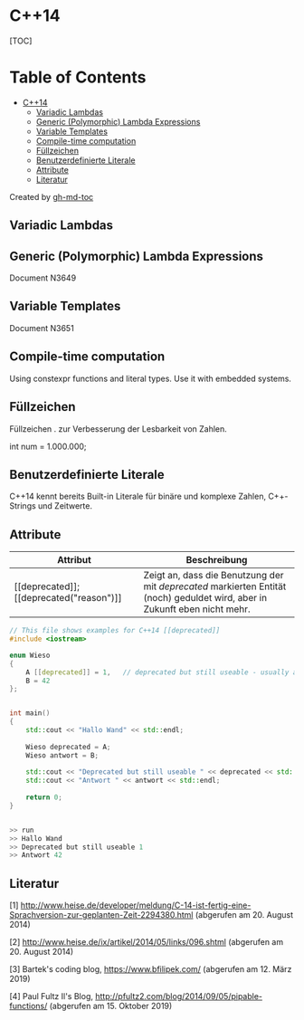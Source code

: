 # C++14

[TOC]

Table of Contents
=================

   * [C++14](#c14)
      * [Variadic Lambdas](#variadic-lambdas)
      * [Generic (Polymorphic) Lambda Expressions](#generic-polymorphic-lambda-expressions)
      * [Variable Templates](#variable-templates)
      * [Compile-time computation](#compile-time-computation)
      * [Füllzeichen](#füllzeichen)
      * [Benutzerdefinierte Literale](#benutzerdefinierte-literale)
      * [Attribute](#attribute)
      * [Literatur](#literatur)

Created by [gh-md-toc](https://github.com/ekalinin/github-markdown-toc)

## Variadic Lambdas

## Generic (Polymorphic) Lambda Expressions

Document N3649

## Variable Templates

Document N3651

## Compile-time computation

Using constexpr functions and literal types. Use it with embedded systems.

## Füllzeichen

Füllzeichen . zur Verbesserung der Lesbarkeit von Zahlen.  

int num = 1.000.000;  

## Benutzerdefinierte Literale

C++14 kennt bereits Built-in Literale für binäre und komplexe Zahlen, C++-Strings und Zeitwerte.  

## Attribute

| Attribut                                 | Beschreibung                                                 |
| ---------------------------------------- | ------------------------------------------------------------ |
| [[deprecated]]; [[deprecated("reason")]] | Zeigt an, dass die Benutzung der mit *deprecated* markierten Entität (noch) geduldet wird, aber in Zukunft eben nicht mehr. |

```c++
// This file shows examples for C++14 [[deprecated]]
#include <iostream>

enum Wieso 
{
    A [[deprecated]] = 1,   // deprecated but still useable - usually a compiler would throw a warning here
    B = 42
}; 


int main()
{        
    std::cout << "Hallo Wand" << std::endl;
    
    Wieso deprecated = A; 
    Wieso antwort = B;
          
    std::cout << "Deprecated but still useable " << deprecated << std::endl;
    std::cout << "Antwort " << antwort << std::endl;
    
    return 0;
}


>> run
>> Hallo Wand
>> Deprecated but still useable 1
>> Antwort 42
```



## Literatur

[1] 	<http://www.heise.de/developer/meldung/C-14-ist-fertig-eine-Sprachversion-zur-geplanten-Zeit-2294380.html> (abgerufen am 20. August 2014)

[2]	<http://www.heise.de/ix/artikel/2014/05/links/096.shtml> (abgerufen am 20. August 2014)

[3]	Bartek's coding blog, https://www.bfilipek.com/ (abgerufen am 12. März 2019)

[4]	Paul Fultz Il's Blog, http://pfultz2.com/blog/2014/09/05/pipable-functions/ (abgerufen am 15. Oktober 2019) 



  

